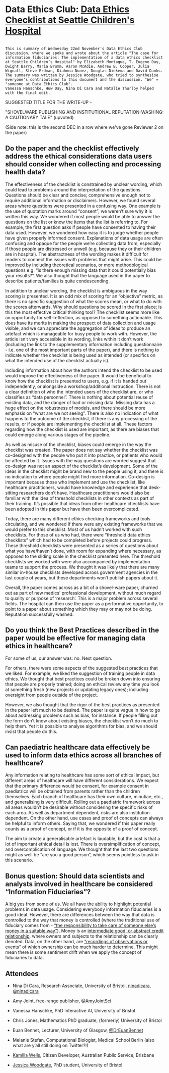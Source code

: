 # Data Ethics Club: [Data Ethics Checklist at Seattle Children's Hospital](https://www.ncbi.nlm.nih.gov/pmc/articles/PMC7936507/pdf/ocaa307.pdf?fbclid=IwAR17HKoYE8dgy0nB4K6RZlrd3XRGJZr62G_McYd7sZg6HXDhHjxhtgBbSk4) 
 

```{admonition} What's this?  

This is summary of Wednesday 22nd November's Data Ethics Club discussion, where we spoke and wrote about the article "The case for information fiduciaries: The implementation of a data ethics checklist at Seattle Children’s Hospital" by Elizabeth Montague, T. Eugene Day, Dwight Barry, Maria Brumm, Aaron McAdie, Andrew B. Cooper, Julia Wignall, Steve Erdman, Diahnna Nunez, Douglas Diekema and David Danks. 
The summary was written by Jessica Woodgate, who tried to synthesise everyone's contributions to this document and the discussion. "We" = "someone at Data Ethics Club".  
Vanessa Hanschke, Huw Day, Nina Di Cara and Natalie Thurlby helped with the final edit. 

``` 
 

SUGGESTED TITLE FOR THE WRITE-UP -  

"SHOVELWARE PUBLISHING AND INSTITUTIONAL REPUTATION-WASHING: A CAUTIONARY TALE" (upvoted) 

(Side note: this is the second DEC in a row where we've gone Reviewer 2 on the paper) 

 

## Do the paper and the checklist effectively address the ethical considerations data users should consider when collecting and processing health data? 


The effectiveness of the checklist is constrained by unclear wording, which could lead to problems around the interpretation of the questions. Questions should be clear and concise; comprehensive enough not to require additional information or disclaimers. However, we found several areas where questions were presented in a confusing way. One example is the use of quotation marks around “consent”; we weren’t sure why it is written this way. We wondered if most people would be able to answer the questions on the list or know the items that the list is referring to. For example, the first question asks if people have consented to having their data used. However, we wondered how easy it is to judge whether people have given properly informed consent. Explanations of data usage are often confusing and opaque for the people we’re collecting data from, especially if those people are distressed or unwell (e.g. because they or their children are in hospital). The abstractness of the wording makes it difficult for readers to connect the issues with problems that might arise. This could be improved by including theoretical scenarios, or more methodological questions e.g. “is there enough missing data that it could potentially bias your results?”. We also thought that the language used in the paper to describe patients/families is quite condescending. 


In addition to unclear wording, the checklist is ambiguous in the way scoring is presented. It is an odd mix of scoring for an “objective” metric, as there is no specific suggestion of what the scores mean, or what to do with the scores afterwards. Why should questions be scored in the first place; is this the most effective critical thinking tool? The checklist seems more like an opportunity for self-reflection, as opposed to something actionable. This does have its merits in making the prospect of data collection and usage visible, and we can appreciate the aggregation of ideas to produce an artefact which is manageable for busy people to work with. However, the article isn’t very accessible in its wording, links within it don’t work (including the link to the supplementary information including questionnaire - i.e. one of the most important parts of the paper), and there is nothing to indicate whether the checklist is being used as intended (or specifics on what the intended use of the checklist actually is). 


Including information about how the authors intend the checklist to be used would improve the effectiveness of the paper. It would be beneficial to know how the checklist is presented to users, e.g. if it is handed out independently, or alongside a workshop/additional instruction. There is not a clear definition of who the intended users of the checklist are, or who classifies as “data personnel”. There is nothing about potential reuse of existing data, and the danger of bad or missing data. Missing data has a huge effect on the robustness of models, and there should be more emphasis on “what are we not seeing”. There is also no indication of what happens to the outcome of the checklist, if there is any processing of the results, or if people are implementing the checklist at all. These factors regarding how the checklist is used are important, as there are biases that could emerge along various stages of the pipeline. 


As well as misuse of the checklist, biases could emerge in the way the checklist was created. The paper does not say whether the checklist was co-designed with the people who put it into practice, or patients who would be affected by it. Issues with the way questions are worded suggest that co-design was not an aspect of the checklist’s development. Some of the ideas in the checklist might be brand new to the people using it, and there is no indication to where people might find more information. Co-design is important because those who implement and use the checklist, like healthcare practitioners, would have knowledge and experience that desk-sitting researchers don’t have. Healthcare practitioners would also be familiar with the idea of threshold checklists in other contexts as part of their training. It’s possible that ideas from other healthcare checklists have been adopted in this paper but have then been overcomplicated. 


Today, there are many different ethics checking frameworks and tools circulating, and we wondered if there were any existing frameworks that we would prefer to this checklist. Most of us hadn’t worked with such checklists. For those of us who had, there were “threshold data ethics checklists” which had to be completed before projects could progress. These threshold checklists were presented as a series of questions about what you have/haven’t done, with room for expanding where necessary, as opposed to the sliding scale in the checklist presented here. The threshold checklists we worked with were also accompanied by implementation teams to support the process. We thought it was likely that there are many similar in-house checklists developed across government agencies in the last couple of years, but these departments won’t publish papers about it. 


Overall, the paper comes across as a bit of a shovel-ware paper, churned out as part of new medics’ professional development, without much regard to quality or purpose of ‘research’. This is a major problem across several fields. The hospital can then use the paper as a performative opportunity, to point to a paper about something which they may or may not be doing. Reputation successfully washed. 


## Do you think the Best Practices described in the paper would be effective for managing data ethics in healthcare? 

 

For some of us, our answer was: no. Next question. 

 

For others, there were some aspects of the suggested best practices that we liked. For example, we liked the suggestion of training people in data ethics. We thought that best practices could be broken down into ensuring that people are properly trained; doing an ethical review any time you look at something fresh (new projects or updating legacy ones); including oversight from people outside of the project. 


However, we also thought that the rigor of the best practices as presented in the paper left much to be desired. The paper is quite vague in how to go about addressing problems such as bias, for instance. If people filling out the form don’t know about existing biases, the checklist won’t do much to help them. Yet it is possible to analyse algorithms for bias, and we should insist that people do this. 

 

## Can paediatric healthcare data effectively be used to inform data ethics across all branches of healthcare? 


Any information relating to healthcare has some sort of ethical impact, but different areas of healthcare will have different considerations. We expect that the primary difference would be consent, for example consent in paediatrics will be obtained from parents rather than the children themselves. Each branch of healthcare has their own culture, minutiae, etc., and generalising is very difficult. Rolling out a paediatric framework across all areas wouldn’t be desirable without considering the specific risks of each area. As well as department dependent, risks are also institution dependent. On the other hand, use cases and proof of concepts can always be helpful to inform others. Saying that, we wondered if this paper really counts as a proof of concept, or if it is the opposite of a proof of concept. 


The aim to create a generalisable artefact is laudable, but the cost is that a lot of important ethical detail is lost. There is oversimplification of concept, and overcomplication of language. We thought that the last two questions might as well be “are you a good person”, which seems pointless to ask in this scenario. 

 

## Bonus question: Should data scientists and analysts involved in healthcare be considered “Information Fiduciaries”? 


A big yes from some of us. We all have the ability to highlight potential problems in data usage. Considering everybody information fiduciaries is a good ideal. However, there are differences between the way that data is controlled to the way that money is controlled (where the traditional use of fiduciary comes from - [“the responsibility to take care of someone else’s money in a suitable way”](https://dictionary.cambridge.org/dictionary/english/fiduciary)). Money is an [intermediate good, or abstract credit relationship](https://plato.stanford.edu/entries/money-finance/#WhatMone), where owners and subjects to the relationship can be clearly denoted. Data, on the other hand, are [“recordings of observations or events”](https://plato.stanford.edu/entries/statistics/#StaMod) of which ownership can be much harder to determine. This might mean there is some sentiment drift when we apply the concept of fiduciaries to data. 

 

## Attendees 

- Nina Di Cara, Research Associate, University of Bristol, [ninadicara](https://github.com/ninadicara/), [@ninadicara](https://twitter.com/ninadicara) 

- Amy Joint, free-range publisher, [@AmyJointSci](https://twitter.com/amyjointsci) 

- Vanessa Hanschke, PhD Interactive AI, University of Bristol 

- Chris Jones, Mathematics PhD graduate, (formerly) University of Bristol 

- Euan Bennet, Lecturer, University of Glasgow, [@DrEuanBennet](https://twitter.com/DrEuanBennet) 

- Melanie Stefan, Computational Biologist, Medical School Berlin (also what are y’all still doing on Twitter?!) 

- [Kamilla Wells](https://www.linkedin.com/in/kamilla-wells/), Citizen Developer, Australian Public Service, Brisbane 

- [Jessica Woodgate](https://jessica-woodgate.github.io/), PhD student, University of Bristol 
